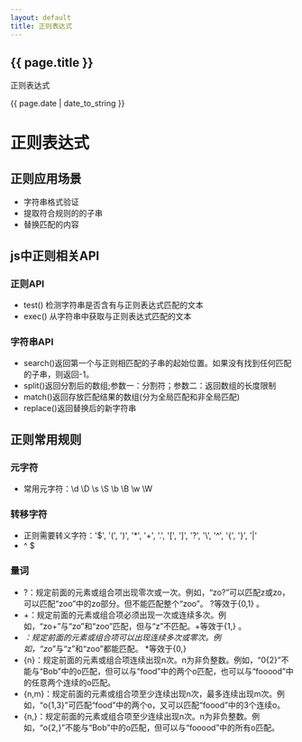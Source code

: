 ```yaml
---
layout: default
title: 正则表达式
---
```


<h2>{{ page.title }}</h2>

<p>正则表达式</p>

<p>{{ page.date | date_to_string }}</p>

# 正则表达式

## 正则应用场景
- 字符串格式验证
- 提取符合规则的的子串
- 替换匹配的内容

## js中正则相关API
### 正则API
- test() 检测字符串是否含有与正则表达式匹配的文本
- exec() 从字符串中获取与正则表达式匹配的文本

### 字符串API
- search()返回第一个与正则相匹配的子串的起始位置。如果没有找到任何匹配的子串，则返回-1。
- split()返回分割后的数组;参数一：分割符；参数二：返回数组的长度限制
- match()返回存放匹配结果的数组(分为全局匹配和非全局匹配)
- replace()返回替换后的新字符串

## 正则常用规则
### 元字符
- 常用元字符：\d \D \s \S \b \B \w \W

### 转移字符
- 正则需要转义字符：'$', '(', ')', '*', '+', '.', '[', ']', '?', '\\', '^', '{', '}', '|'
- ^ $

### 量词
- ?：规定前面的元素或组合项出现零次或一次。例如，“zo?”可以匹配z或zo，可以匹配“zoo”中的zo部分。但不能匹配整个“zoo”。 ?等效于{0,1} 。 
- +：规定前面的元素或组合项必须出现一次或连续多次。例如，“zo+”与“zo”和“zoo”匹配，但与“z”不匹配。+等效于{1,} 。
- *：规定前面的元素或组合项可以出现连续多次或零次。例如，“zo*”与“z”和“zoo”都能匹配。 *等效于{0,} 
- {n}：规定前面的元素或组合项连续出现n次。n为非负整数。例如，“0{2}”不能与“Bob”中的o匹配，但可以与“food”中的两个o匹配，也可以与“fooood”中的任意两个连续的o匹配。
- {n,m}：规定前面的元素或组合项至少连续出现n次，最多连续出现m次。例如，“o{1,3}”可匹配“food”中的两个o，又可以匹配“foood”中的3个连续o。
- {n,}：规定前面的元素或组合项至少连续出现n次。n为非负整数。例如，“o{2,}”不能与“Bob”中的o匹配，但可以与“fooood”中的所有o匹配。
